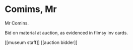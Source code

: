 # Comims, Mr

Mr Comins.

Bid on material at auction, as evidenced in flimsy inv cards.

\[\[museum staff\]\] \[\[auction bidder\]\]


